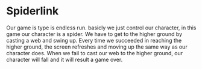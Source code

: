 # Spiderlink
Our game is type is endless run. basicly we just control our character, in this game our character is a spider. We have to get to the higher ground by casting a web and swing up. Every time we succeeded in reaching the higher ground, the screen refreshes and moving up the same way as our character does. When we fail to cast our web to the higher ground, our character will fall and it will result a game over.
